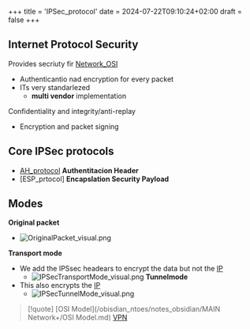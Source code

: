 +++
title = 'IPSec_protocol'
date = 2024-07-22T09:10:24+02:00
draft = false
+++

## Internet Protocol Security 
Provides secriuty fir [Network_OSI](/Network/Ref_OSI/Network_OSI.md)
 - Authenticantio nad encryption for every packet 
 - ITs very standarlezed 
	 - **multi vendor** implementation 


Confidentiality and integrity/anti-replay 
 - Encryption and packet signing 
	

## Core IPSec protocols 
- [AH_protocol](/AH_protocol.md) **Authentitacion Header**
- [ESP_prtocol] **Encapslation Security Payload**

## Modes 
**Original packet**
 - ![OriginalPacket_visual.png](/Notes/OriginalPacket_visual.png)

**Transport mode**
 - We add the IPSsec headears to encrypt the data but not the [IP](/Network/Ref_OSI/IP.md)
	 - ![IPSecTransportMode_visual.png](/Notes/IPSecTransportMode_visual.png)
**Tunnelmode**
 - This also encrypts the [IP](/Network/Ref_OSI/IP.md)
	 -  ![IPSecTunnelMode_visual.png](/Notes/IPSecTunnelMode_visual.png)

>[!quote] [OSI Model](/obisdian_ntoes/notes_obsidian/MAIN Network+/OSI Model.md)  [VPN](/VPN.md)
